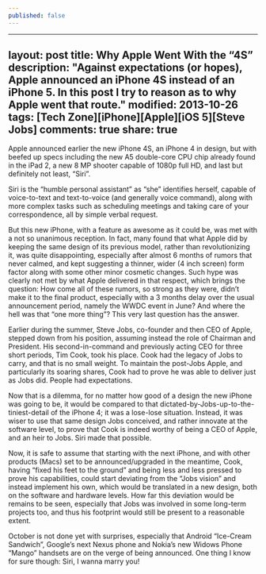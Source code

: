 ```yaml
---
published: false
---
```


---
layout: post
title: Why Apple Went With the “4S”
description: "Against expectations (or hopes), Apple announced an iPhone 4S instead of an iPhone 5. In this post I try to reason as to why Apple went that route."
modified: 2013-10-26
tags: [Tech Zone][iPhone][Apple][iOS 5][Steve Jobs]
comments: true
share: true
---


Apple announced earlier the new iPhone 4S, an iPhone 4 in design, but with beefed up specs including the new A5 double-core CPU chip already found in the iPad 2, a new 8 MP shooter capable of 1080p full HD, and last but definitely not least, “Siri”.

Siri is the “humble personal assistant” as “she” identifies herself, capable of voice-to-text and text-to-voice (and generally voice command), along with more complex tasks such as scheduling meetings and taking care of your correspondence, all by simple verbal request.

But this new iPhone, with a feature as awesome as it could be, was met with a not so unanimous reception. In fact, many found that what Apple did by keeping the same design of its previous model, rather than revolutionizing it, was quite disappointing, especially after almost 6 months of rumors that never calmed, and kept suggesting a thinner, wider (4 inch screen) form factor along with some other minor cosmetic changes. Such hype was clearly not met by what Apple delivered in that respect, which brings the question: How come all of these rumors, so strong as they were, didn’t make it to the final product, especially with a 3 months delay over the usual announcement period, namely the WWDC event in June? And where the hell was that “one more thing”? This very last question has the answer.

Earlier during the summer, Steve Jobs, co-founder and then CEO of Apple, stepped down from his position, assuming instead the role of Chairman and President. His second-in-command and previously acting CEO for three short periods, Tim Cook, took his place. Cook had the legacy of Jobs to carry, and that is no small weight. To maintain the post-Jobs Apple, and particularly its soaring shares, Cook had to prove he was able to deliver just as Jobs did. People had expectations.

Now that is a dilemma, for no matter how good of a design the new iPhone was going to be, it would be compared to that dictated-by-Jobs-up-to-the-tiniest-detail of the iPhone 4; it was a lose-lose situation. Instead, it was wiser to use that same design Jobs conceived, and rather innovate at the software level, to prove that Cook is indeed worthy of being a CEO of Apple, and an heir to Jobs. Siri made that possible.

Now, it is safe to assume that starting with the next iPhone, and with other products (Macs) set to be announced/upgraded in the meantime, Cook, having “fixed his feet to the ground” and being less and less pressed to prove his capabilities, could start deviating from the “Jobs vision” and instead implement his own, which would be translated in a new design, both on the software and hardware levels. How far this deviation would be remains to be seen, especially that Jobs was involved in some long-term projects too, and thus his footprint would still be present to a reasonable extent.

October is not done yet with surprises, especially that Android “Ice-Cream Sandwich”, Google’s next Nexus phone and Nokia’s new Widows Phone “Mango” handsets are on the verge of being announced. One thing I know for sure though: Siri, I wanna marry you!